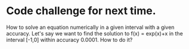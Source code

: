 # Code challenge for next time.


How to solve an equation numerically in a given interval with a given accuracy.
Let's say we want to find the solution to f(x) = exp(x)+x 
 in the interval [-1,0] within accuracy 0.0001.
  How to do it?